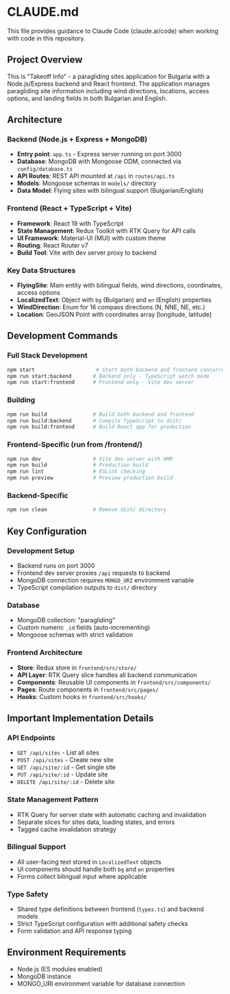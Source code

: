 # CLAUDE.md

This file provides guidance to Claude Code (claude.ai/code) when working with code in this repository.

## Project Overview

This is "Takeoff Info" - a paragliding sites application for Bulgaria with a Node.js/Express backend and React frontend. The application manages paragliding site information including wind directions, locations, access options, and landing fields in both Bulgarian and English.

## Architecture

### Backend (Node.js + Express + MongoDB)
- **Entry point**: `app.ts` - Express server running on port 3000
- **Database**: MongoDB with Mongoose ODM, connected via `config/database.ts`
- **API Routes**: REST API mounted at `/api` in `routes/api.ts`
- **Models**: Mongoose schemas in `models/` directory
- **Data Model**: Flying sites with bilingual support (Bulgarian/English)

### Frontend (React + TypeScript + Vite)
- **Framework**: React 19 with TypeScript
- **State Management**: Redux Toolkit with RTK Query for API calls
- **UI Framework**: Material-UI (MUI) with custom theme
- **Routing**: React Router v7
- **Build Tool**: Vite with dev server proxy to backend

### Key Data Structures
- **FlyingSite**: Main entity with bilingual fields, wind directions, coordinates, access options
- **LocalizedText**: Object with `bg` (Bulgarian) and `en` (English) properties
- **WindDirection**: Enum for 16 compass directions (N, NNE, NE, etc.)
- **Location**: GeoJSON Point with coordinates array [longitude, latitude]

## Development Commands

### Full Stack Development
```bash
npm start                    # Start both backend and frontend concurrently
npm run start:backend       # Backend only - TypeScript watch mode
npm run start:frontend      # Frontend only - Vite dev server
```

### Building
```bash
npm run build               # Build both backend and frontend
npm run build:backend       # Compile TypeScript to dist/
npm run build:frontend      # Build React app for production
```

### Frontend-Specific (run from /frontend/)
```bash
npm run dev                 # Vite dev server with HMR
npm run build               # Production build
npm run lint                # ESLint checking
npm run preview             # Preview production build
```

### Backend-Specific
```bash
npm run clean               # Remove dist/ directory
```

## Key Configuration

### Development Setup
- Backend runs on port 3000
- Frontend dev server proxies `/api` requests to backend
- MongoDB connection requires `MONGO_URI` environment variable
- TypeScript compilation outputs to `dist/` directory

### Database
- MongoDB collection: "paragliding" 
- Custom numeric `_id` fields (auto-incrementing)
- Mongoose schemas with strict validation

### Frontend Architecture
- **Store**: Redux store in `frontend/src/store/`
- **API Layer**: RTK Query slice handles all backend communication
- **Components**: Reusable UI components in `frontend/src/components/`
- **Pages**: Route components in `frontend/src/pages/`
- **Hooks**: Custom hooks in `frontend/src/hooks/`

## Important Implementation Details

### API Endpoints
- `GET /api/sites` - List all sites
- `POST /api/sites` - Create new site
- `GET /api/site/:id` - Get single site
- `PUT /api/site/:id` - Update site  
- `DELETE /api/site/:id` - Delete site

### State Management Pattern
- RTK Query for server state with automatic caching and invalidation
- Separate slices for sites data, loading states, and errors
- Tagged cache invalidation strategy

### Bilingual Support
- All user-facing text stored in `LocalizedText` objects
- UI components should handle both `bg` and `en` properties
- Forms collect bilingual input where applicable

### Type Safety
- Shared type definitions between frontend (`types.ts`) and backend models
- Strict TypeScript configuration with additional safety checks
- Form validation and API response typing

## Environment Requirements
- Node.js (ES modules enabled)
- MongoDB instance
- MONGO_URI environment variable for database connection